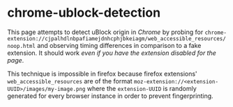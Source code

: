 # chrome-ublock-detection

This page attempts to detect uBlock origin in *Chrome* by probing for 
`chrome-extension://cjpalhdlnbpafiamejdnhcphjbkeiagm/web_accessible_resources/noop.html`
and observing timing differences in comparison to a fake extension. 
It should work _even if you have the extension disabled for the page_.


This technique is impossible in firefox because firefox extensions'
`web_accessible_resources` are of the format
`moz-extension://<extension-UUID>/images/my-image.png`
where the `extension-UUID` is randomly generated for every browser instance in order to prevent fingerprinting.

